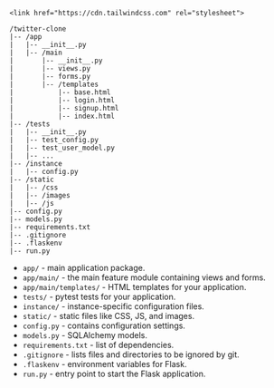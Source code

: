 `<link href="https://cdn.tailwindcss.com" rel="stylesheet">`



```
/twitter-clone
|-- /app
|   |-- __init__.py
|   |-- /main
|       |-- __init__.py
|       |-- views.py
|       |-- forms.py
|       |-- /templates
|           |-- base.html
|           |-- login.html
|           |-- signup.html
|           |-- index.html
|-- /tests
|   |-- __init__.py
|   |-- test_config.py
|   |-- test_user_model.py
|   |-- ...
|-- /instance
|   |-- config.py
|-- /static
|   |-- /css
|   |-- /images
|   |-- /js
|-- config.py
|-- models.py
|-- requirements.txt
|-- .gitignore
|-- .flaskenv
|-- run.py
```

- `app/` - main application package.
- `app/main/` - the main feature module containing views and forms.
- `app/main/templates/` - HTML templates for your application.
- `tests/` - pytest tests for your application.
- `instance/` - instance-specific configuration files.
- `static/` - static files like CSS, JS, and images.
- `config.py` - contains configuration settings.
- `models.py` - SQLAlchemy models.
- `requirements.txt` - list of dependencies.
- `.gitignore` - lists files and directories to be ignored by git.
- `.flaskenv` - environment variables for Flask.
- `run.py` - entry point to start the Flask application.

